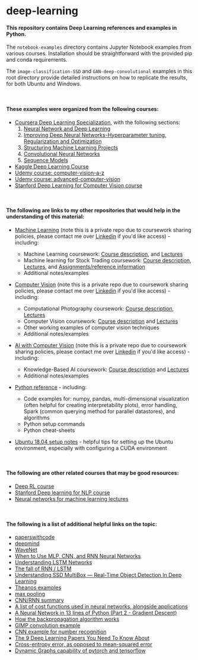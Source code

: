 # deep-learning

#### This repository contains Deep Learning references and examples in Python.  

The `notebook-examples` directory contains Jupyter Notebook examples from various courses.  Installation should be straightforward with the provided pip and conda requirements.

The `image-classification-SSD` and `GAN-deep-convolutional` examples in this root directory provide detailed instructions on how to replicate the results, for both Ubuntu and Windows.  

<br>

#### These examples were organized from the following courses:
  - [Coursera Deep Learning Specialization](https://www.deeplearning.ai/deep-learning-specialization/), with the following sections:
    1. [Neural Network and Deep Learning](https://youtu.be/CS4cs9xVecg?list=PLkDaE6sCZn6Ec-XTbcX1uRg2_u4xOEky0)
    1. [Improving Deep Neural Networks-Hyperparameter tuning, Regularization and Optimization](https://www.youtube.com/watch?v=1waHlpKiNyY&list=PLkDaE6sCZn6Hn0vK8co82zjQtt3T2Nkqc)
    1. [Structuring Machine Learning Projects](https://www.youtube.com/watch?v=dFX8k1kXhOw&list=PLkDaE6sCZn6E7jZ9sN_xHwSHOdjUxUW_b)
    1. [Convolutional Neural Networks](https://www.youtube.com/watch?v=ArPaAX_PhIs&list=PLkDaE6sCZn6Gl29AoE31iwdVwSG-KnDzF)
    1. [Sequence Models](https://www.youtube.com/watch?v=DejHQYAGb7Q&list=PLkDaE6sCZn6F6wUI9tvS_Gw1vaFAx6rd6)
  - [Kaggle Deep Learning Course](https://www.kaggle.com/learn/deep-learning)
  - [Udemy course: computer-vision-a-z](https://www.udemy.com/course/computer-vision-a-z/)
  - [Udemy course: advanced-computer-vision](https://www.udemy.com/course/advanced-computer-vision/)
  - [Stanford Deep Learning for Computer Vision course](http://cs231n.stanford.edu/)

<br>

#### The following are links to my other repositories that would help in the understanding of this material:

- [Machine Learning](https://github.com/vicb1/machine-learning) (note this is a private repo due to coursework sharing policies, please contact me over [Linkedin](https://www.linkedin.com/in/vbajenaru/) if you'd like access) - including:
  - Machine Learning coursework: [Course description](https://www.omscs.gatech.edu/cs-7641-machine-learning), and [Lectures](https://classroom.udacity.com/courses/ud262)
  - Machine learning for Stock Trading coursework: [Course description](https://www.omscs.gatech.edu/cs-7646-machine-learning-trading), [Lectures](https://classroom.udacity.com/courses/ud501), and [Assignments/reference information](http://quantsoftware.gatech.edu/CS7646_Spring_2019)
  - Additional notes/examples
- [Computer Vision](https://github.com/vicb1/computer-vision) (note this is a private repo due to coursework sharing policies, please contact me over [Linkedin](https://www.linkedin.com/in/vbajenaru/) if you'd like access) - including:
    - Computational Photography coursework: [Course description](https://www.omscs.gatech.edu/cs-6475-computational-photography), [Lectures](https://classroom.udacity.com/courses/ud955)
    - Computer Vision coursework: [Course description](https://www.omscs.gatech.edu/cs-7641-machine-learning) and [Lectures](https://classroom.udacity.com/courses/ud810)
  - Other working examples of computer vision techniques
  - Additional notes/examples
- [AI with Computer Vision](https://github.com/vicb1/AI-with-computer-vision)  (note this is a private repo due to coursework sharing policies, please contact me over [Linkedin](https://www.linkedin.com/in/vbajenaru/) if you'd like access) - including:
  - Knowledge-Based AI coursework: [Course description](https://www.omscs.gatech.edu/cs-7637-knowledge-based-artificial-intelligence-cognitive-systems) and [Lectures](https://classroom.udacity.com/courses/ud409)
  - Additional notes/examples

- [Python reference](https://github.com/vicb1/python-reference) - including:
  - Code examples for: numpy, pandas, multi-dimensional visualization (often helpful for creating interpretability plots), error handling, Spark (common querying method for parallel datastores), and algorithms
  - Python setup commands
  - Python cheat-sheets
- [Ubuntu 18.04 setup notes](https://github.com/vicb1/miscellaneous-notes/tree/master/ubuntu-18.04-notes) - helpful tips for setting up the Ubuntu environment, especially with configuring a CUDA environment

<br>

#### The following are other related courses that may be good resources:
  - [Deep RL course](http://rail.eecs.berkeley.edu/deeprlcourse/)
  - [Stanford Deep learning for NLP course](http://web.stanford.edu/class/cs224n/)
  - [Neural networks for machine learning lectures](https://www.youtube.com/watch?v=cbeTc-Urqak&list=PLoRl3Ht4JOcdU872GhiYWf6jwrk_SNhz9)
  
<br>

#### The following is a list of additional helpful links on the topic:
- [paperswithcode](https://paperswithcode.com/)
- [deepmind](https://deepmind.com/research)
- [WaveNet](https://deepmind.com/blog/article/wavenet-generative-model-raw-audio)
- [When to Use MLP, CNN, and RNN Neural Networks](https://machinelearningmastery.com/when-to-use-mlp-cnn-and-rnn-neural-networks/)
- [Understanding LSTM Networks](http://colah.github.io/posts/2015-08-Understanding-LSTMs/)
- [The fall of RNN / LSTM](https://towardsdatascience.com/the-fall-of-rnn-lstm-2d1594c74ce0)
- [Understanding SSD MultiBox — Real-Time Object Detection In Deep Learning](https://towardsdatascience.com/understanding-ssd-multibox-real-time-object-detection-in-deep-learning-495ef744fab)
- [Theanos examples](http://deeplearning.net/tutorial/)
- [max pooling](https://computersciencewiki.org/index.php/Max-pooling_/_Pooling)
- [CNN/RNN summary](https://github.com/ShuaiW/data-science-question-answer#cnn)
- [A list of cost functions used in neural networks, alongside applications](https://stats.stackexchange.com/questions/154879/a-list-of-cost-functions-used-in-neural-networks-alongside-applications)
- [A Neural Network in 13 lines of Python (Part 2 - Gradient Descent)](https://iamtrask.github.io/2015/07/27/python-network-part2/)
- [How the backpropagation algorithm works](http://neuralnetworksanddeeplearning.com/chap2.html)
- [GIMP convolution example](https://docs.gimp.org/2.8/en/plug-in-convmatrix.html)
- [CNN example for number recognition](http://scs.ryerson.ca/~aharley/vis/conv/flat.html)
- [The 9 Deep Learning Papers You Need To Know About](https://adeshpande3.github.io/The-9-Deep-Learning-Papers-You-Need-To-Know-About.html)
- [Cross-entropy error, as opposed to mean-squared error](https://rdipietro.github.io/friendly-intro-to-cross-entropy-loss/)
- [Dynamic Graphs capability of pytorch and tensorflow](https://ai.stackexchange.com/questions/3801/what-is-a-dynamic-computational-graph)


